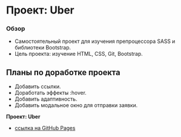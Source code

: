 # Проект: Uber

### Обзор

* Самостоятельный проект для изучения препроцессора SASS и библиотеки Bootstrap.
* Цель проекта: изучение HTML, CSS, Git, Bootstrap.

## Планы по доработке проекта
* Добавить ссылки.
* Доработать эффекты :hover.
* Добавить адаптивность.
* Добавить модальное окно для отправки заявки.


**Проект: Uber**


* [ссылка на GitHub Pages](https://yurick78.github.io/uber/index.html)
